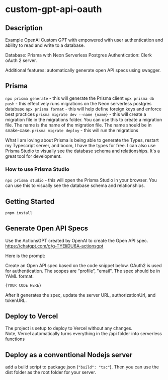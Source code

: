 # custom-gpt-api-oauth

## Description 
Example OpenAI Custom GPT with empowered with user authentication and ability to read and write to a database.  

Database: Prisma with Neon Serverless Postgres
Authentication: Clerk oAuth 2 server.

Additional features: automatically generate open API specs using swagger.  

## Prisma
`npx prisma generate` - this will generate the Prisma client
`npx prisma db push` - this effectively runs migrations on the Neon serverless postgres database
`npx prisma format` - this will help define foreign keys and enforce best practices
`prisma migrate dev --name {name}` - this will create a migration file in the migrations folder.  You can use this to create a migration file.  The name is the name of the migration file.  The name should be in snake-case.
`prisma migrate deploy` - this will run the migrations


What I am loving about Prisma is being able to generate the Types, restart my Typescript server, and boom, I have the types for free.  I can also use Prisma Studio to visually see the database schema and relationships.  It's a great tool for development.

### How to use Prisma Studio
`npx prisma studio` - this will open the Prisma Studio in your browser.  You can use this to visually see the database schema and relationships.


## Getting Started

`pnpm install`

## Generate Open API Specs

Use the ActionsGPT created by OpenAI to create the Open API spec.
https://chatgpt.com/g/g-TYEliDU6A-actionsgpt

Here is the prompt:

Create an Open API spec based on the code snippet below.  OAuth2 is used for authentication.  The scopes are “profile”, "email".  The spec should be in YAML format.

```typescript
{YOUR CODE HERE}
```

After it generates the spec, update the server URL, authorizationUrl, and tokenURL.


## Deploy to Vercel
The project is setup to deploy to Vercel without any changes.  
Note, Vercel automatically turns everything in the /api folder into serverless functions

## Deploy as a conventional Nodejs server
add a build script to package.json (`"build": "tsc"`).  Then you can use the dist folder as the root folder for your server.  


